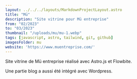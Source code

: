 ```yaml
---
layout: ../../../layouts/MarkdownProjectLayout.astro
title: "Mü"
description: "Site vitrine pour Mü entreprise"
from: "02/2023"
to: "03/2023"
thumbnail: "/uploads/mu/mu-1.webp"
tags: [javascript, astro, tailwind, git, github]
imagesFolder: mu
website: 'https://www.muentreprise.com/'
---
```


Site vitrine de Mü entreprise réalisé avec Astro.js et Flowbite.

Une partie blog a aussi été intégré avec Wordpress.


